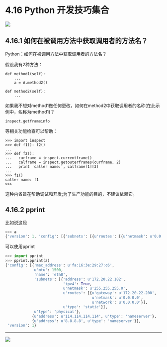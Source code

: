 # 4.16 Python 开发技巧集合

![](http://image.iswbm.com/20200602135014.png)

## 4.16.1 如何在被调用方法中获取调用者的方法名？

Python：如何在被调用方法中获取调用者的方法名？

假设我有2种方法：

```
def method1(self):
    ...
    a = A.method2()

def method2(self):
    ...
```

如果我不想对method1做任何更改，如何在method2中获取调用者的名称(在此示例中，名称为method1)？

`inspect.getframeinfo`

等相关功能检查可以帮助：

```
>>> import inspect
>>> def f1(): f2()
... 
>>> def f2():
...   curframe = inspect.currentframe()
...   calframe = inspect.getouterframes(curframe, 2)
...   print 'caller name:', calframe[1][3]
... 
>>> f1()
caller name: f1
>>> 
```

这种内省旨在帮助调试和开发;为了生产功能的目的，不建议依赖它。

## 4.16.2 pprint

比如说这段

```python
>>> a
{'version': 1, 'config': [{'subnets': [{u'routes': [{u'netmask': u'0.0.0.0', u'network': u'0.0.0.0', u'gateway': u'172.20.22.200'}], u'netmask': u'255.255.255.0', u'type': 'static', 'ipv4': True, 'address': u'172.20.22.182'}], u'mtu': 1500, u'type': 'physical', 'name': 'eth0', 'mac_address': u'fa:16:3e:29:27:c6'}, {u'type': 'nameserver', u'address': u'114.114.114.114'}, {u'type': 'nameserver', u'address': u'8.8.8.8'}]}
```

可以使用pprint

```python
>>> import pprint
>>> pprint.pprint(a)
{'config': [{'mac_address': u'fa:16:3e:29:27:c6',
             u'mtu': 1500,
             'name': 'eth0',
             'subnets': [{'address': u'172.20.22.182',
                          'ipv4': True,
                          u'netmask': u'255.255.255.0',
                          u'routes': [{u'gateway': u'172.20.22.200',
                                       u'netmask': u'0.0.0.0',
                                       u'network': u'0.0.0.0'}],
                          u'type': 'static'}],
             u'type': 'physical'},
            {u'address': u'114.114.114.114', u'type': 'nameserver'},
            {u'address': u'8.8.8.8', u'type': 'nameserver'}],
 'version': 1}

```



---

![](http://image.iswbm.com/20200607174235.png)
